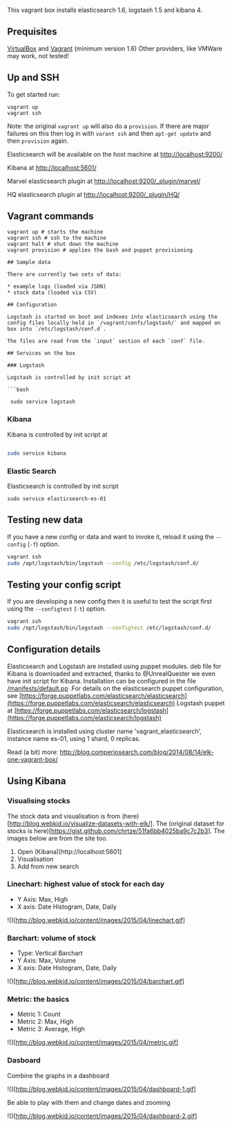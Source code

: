 This vagrant box installs elasticsearch 1.6, logstash 1.5 and kibana 4. 

## Prequisites

[VirtualBox](https://www.virtualbox.org/) and [Vagrant](http://www.vagrantup.com/) (minimum version 1.6)
Other providers, like VMWare may work, not tested!


## Up and SSH

To get started run:

    vagrant up
    vagrant ssh

Note: the original `vagrant up` will also do a `provision`. If there are major failures on this then log in with `varant ssh` and then `apt-get update` and then `provision` again.

Elasticsearch will be available on the host machine at [http://localhost:9200/](http://localhost:9200/) 

Kibana at [http://localhost:5601/](http://localhost:5601/)

Marvel elasticsearch plugin at [http://localhost:9200/_plugin/marvel/](http://localhost:9200/_plugin/marvel/)

HQ elasticsearch plugin at [http://localhost:9200/_plugin/HQ/](http://localhost:9200/_plugin/HQ/)


## Vagrant commands


```
vagrant up # starts the machine
vagrant ssh # ssh to the machine
vagrant halt # shut down the machine
vagrant provision # applies the bash and puppet provisioning

## Sample data

There are currently two sets of data:

* example logs (loaded via JSON)
* stock data (loaded via CSV)

## Configuration

Logstash is started on boot and indexes into elasticsearch using the config files locally held in `/vagrant/confs/logstash/` and mapped on box into `/etc/logstash/conf.d`.

The files are read from the `input` section of each `conf` file.

## Services on the box

### Logstash

Logstash is controlled by init script at 

```bash

 sudo service logstash 

```

### Kibana

Kibana is controlled by init script at 

```bash

sudo service kibana 

```
### Elastic Search

Elasticsearch is controlled by init script
````
sudo service elasticsearch-es-01
````

## Testing new data

If you have a new config or data and want to invoke it, reload it using the `--config` (`-f`) option.

```bash
vagrant ssh
sudo /opt/logstash/bin/logstash --config /etc/logstash/conf.d/
```

## Testing your config script

If you are developing a new config then it is useful to test the script first using the `--configtest` (`-t`) option.

```bash
vagrant ssh
sudo /opt/logstash/bin/logstash --configtest /etc/logstash/conf.d/
```

## Configuration details
Elasticsearch and Logstash are installed using puppet modules.  deb file for Kibana is downloaded and extracted, thanks to @UnrealQuester we even have init script for Kibana. 
Installation can be configured in the file [/manifests/default.pp](/manifests/default.pp) .For details on the elasticsearch puppet configuration, see [https://forge.puppetlabs.com/elasticsearch/elasticsearch](https://forge.puppetlabs.com/elasticsearch/elasticsearch) Logstash puppet at [https://forge.puppetlabs.com/elasticsearch/logstash](https://forge.puppetlabs.com/elasticsearch/logstash)

Elasticsearch is installed using cluster name 'vagrant_elasticsearch', instance name es-01, using 1 shard, 0 replicas. 

Read (a bit) more: http://blog.comperiosearch.com/blog/2014/08/14/elk-one-vagrant-box/

## Using Kibana

### Visualising stocks

The stock data and visualisation is from (here)[http://blog.webkid.io/visualize-datasets-with-elk/]. The (original dataset for stocks is here)[https://gist.github.com/chrtze/51fa6bb4025ba9c7c2b3]. The images below are from the site too.

  1. Open (Kibana)[http://localhost:5601]
  2. Visualisation
  3. Add from new search

### Linechart: highest value of stock for each day

* Y Axis: Max, High
* X axis: Date Histogram, Date, Daily

!()[http://blog.webkid.io/content/images/2015/04/linechart.gif]

### Barchart: volume of stock

* Type: Vertical Barchart
* Y Axis: Max, Volume
* X axis: Date Histogram, Date, Daily

!()[http://blog.webkid.io/content/images/2015/04/barchart.gif]

### Metric: the basics

* Metric 1: Count
* Metric 2: Max, High
* Metric 3: Average, High

!()[http://blog.webkid.io/content/images/2015/04/metric.gif]

### Dasboard

Combine the graphs in a dashboard

!()[http://blog.webkid.io/content/images/2015/04/dashboard-1.gif]

Be able to play with them and change dates and zooming

!()[http://blog.webkid.io/content/images/2015/04/dashboard-2.gif]


